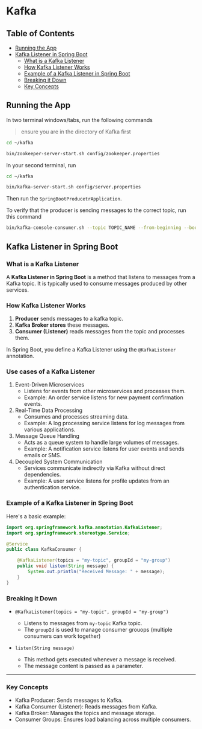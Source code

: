 # Kafka

## Table of Contents
- [Running the App](#running-the-app)
- [Kafka Listener in Spring Boot](#kafka-listener-in-spring-boot)
  - [What is a Kafka Listener](#what-is-a-kafka-listener)
  - [How Kafka Listener Works](#how-kafka-listener-works)
  - [Example of a Kafka Listener in Spring Boot](#example-of-a-kafka-listener-in-spring-boot)
  - [Breaking it Down](#breaking-it-down)
  - [Key Concepts](#key-concepts)

## Running the App
In two terminal windows/tabs, run the following commands
> ensure you are in the directory of Kafka first
> 
```bash
cd ~/kafka
```
```bash
bin/zookeeper-server-start.sh config/zookeeper.properties
```

In your second terminal, run
```bash
cd ~/kafka
```
```bash
bin/kafka-server-start.sh config/server.properties
```

Then run the `SpringBootProducetrApplication`.

To verify that the producer is sending messages to the correct topic, run this command
```bash
bin/kafka-console-consumer.sh --topic TOPIC_NAME --from-beginning --bootstrap-server localhost:9092
```

## Kafka Listener in Spring Boot

### What is a Kafka Listener

A **Kafka Listener in Spring Boot** is a method that listens to messages from a Kafka topic.  It is typically used to consume messages produced by other services.

### How Kafka Listener Works

1. **Producer** sends messages to a kafka topic.
2. **Kafka Broker stores** these messages.
3. **Consumer (Listener)** reads messages from the topic and processes them.

In Spring Boot, you define a Kafka Listener using the `@KafkaListener` annotation.

### Use cases of a Kafka Listener

1. Event-Driven Microservices
    - Listens for events from other microservices and processes them.
    - Example: An order service listens for new payment confirmation events.
2. Real-Time Data Processing
    - Consumes and processes streaming data.
    - Example: A log processing service listens for log messages from various applications.
3. Message Queue Handling
    - Acts as a queue system to handle large volumes of messages.
    - Example: A notification service listens for user events and sends emails or SMS.
4. Decoupled System Communication
    - Services communicate indirectly via Kafka without direct dependencies.
    - Example: A user service listens for profile updates from an authentication service.

### Example of a Kafka Listener in Spring Boot

Here's a basic example:

```java
import org.springframework.kafka.annotation.KafkaListener;
import org.springframework.stereotype.Service;

@Service
public class KafkaConsumer {

    @KafkaListener(topics = "my-topic", groupId = "my-group")
    public void listen(String message) {
        System.out.println("Received Message: " + message);
    }
}
```

### Breaking it Down

- `@KafkaListener(topics = "my-topic", groupId = "my-group")`
  - Listens to messages from `my-topic` Kafka topic.
  - The `groupId` is used to manage consumer grouops (multiple consumers can work together)

- `listen(String message)`
  - This method gets executed whenever a message is received.
  - The message content is passed as a parameter.

********

### Key Concepts

- Kafka Producer: Sends messages to Kafka.
- Kafka Consumer (Listener): Reads messages from Kafka.
- Kafka Broker: Manages the topics and message storage.
- Consumer Groups: Ensures load balancing across multiple consumers.
